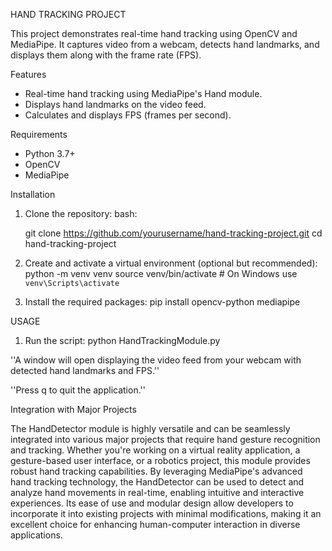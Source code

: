 HAND TRACKING PROJECT

This project demonstrates real-time hand tracking using OpenCV and MediaPipe. It captures video from a webcam, detects hand landmarks, and displays them along with the frame rate (FPS).

Features

- Real-time hand tracking using MediaPipe's Hand module.
- Displays hand landmarks on the video feed.
- Calculates and displays FPS (frames per second).

Requirements

- Python 3.7+
- OpenCV
- MediaPipe

Installation

1. Clone the repository:
   bash:
   
   git clone https://github.com/yourusername/hand-tracking-project.git
   cd hand-tracking-project

2. Create and activate a virtual environment (optional but recommended):
   python -m venv venv
source venv/bin/activate  # On Windows use `venv\Scripts\activate`

3. Install the required packages:
   pip install opencv-python mediapipe

USAGE 

1. Run the script:
   python HandTrackingModule.py

''A window will open displaying the video feed from your webcam with detected hand landmarks and FPS.''

''Press q to quit the application.''


Integration with Major Projects

The HandDetector module is highly versatile and can be seamlessly integrated into various major projects that require hand gesture recognition and tracking. Whether you're working on a virtual reality application, a gesture-based user interface, or a robotics project, this module provides robust hand tracking capabilities. By leveraging MediaPipe's advanced hand tracking technology, the HandDetector can be used to detect and analyze hand movements in real-time, enabling intuitive and interactive experiences. Its ease of use and modular design allow developers to incorporate it into existing projects with minimal modifications, making it an excellent choice for enhancing human-computer interaction in diverse applications.
